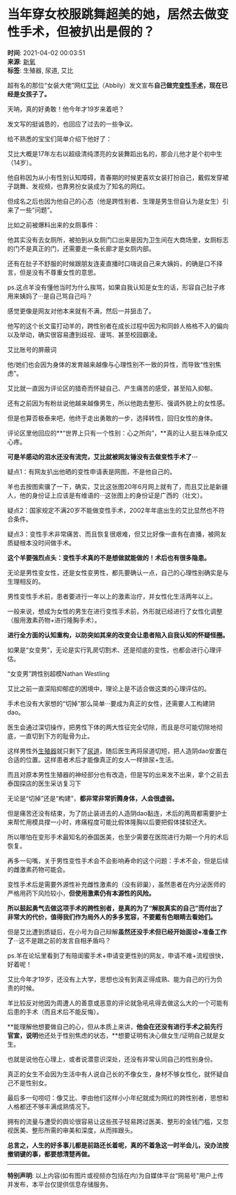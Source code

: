 # 当年穿女校服跳舞超美的她，居然去做变性手术，但被扒出是假的？

**时间**: 2021-04-02 00:03:51  
**来源**: [新氧](https://www.163.com/dy/media/T1478680684249.html)  
**标签**: 生殖器, 尿道, 艾比  

超有名的那位“女装大佬”网红[艾比](https://ent.163.com/keywords/8/7/827e6bd4/1.html)（Abbily）发文宣布**自己做完[变性](https://ent.163.com/keywords/5/d/53d86027/1.html)[手术](https://ent.163.com/keywords/6/4/624b672f/1.html)，现在已经是女孩子了。**

天呐，真的好勇敢！他今年才19岁来着吧？

发文写的挺诚恳的，也回应了过去的一些争议。

给不熟悉的宝宝们简单介绍下他好了：

艾比大概是17年左右以超级清纯漂亮的女装舞蹈出名的，那会儿他才是个初中生（14岁）。

他自称因为从小有性别认知障碍，青春期的时候更喜欢女装打扮自己，戴假发穿裙子跳舞、发视频，也靠男扮女装成为了知名的网红。

但成名之后也因为他自己的心态（他是跨性别者、生理是男生但自认为是女生）引来了一些“问题”。

比如之前被爆料出来的女厕事件：

他其实没有去女厕所，被拍到从女厕门口出来是因为卫生间在大商场里，女厕标志的门不是真正的门，还需要走一条长廊才是女厕内部。

还有在肚子不舒服的时候跟朋友连麦直播时口嗨说自己来大姨妈，的确是口不择言，但是没有不尊重女性的意思。

ps.这点羊没有懂他当时为什么挨骂，如果自我认知是女生的话，形容自己肚子疼用来姨妈了···是自己骂自己吗？

感觉更像是网友对他本来就有不满，然后一并狙击了。

他写的这个长文蛮打动羊的，跨性别者在成长过程中因为和同龄人格格不入的偏向以及举动，确实很容易遭到歧视、谩骂、甚至校园霸凌。

艾比账号的屏蔽词

他/她们也会因为身体的发育越来越像与心理性别不一致的异性，而导致“性别焦虑”。

艾比就一直因为评论区的猎奇而怀疑自己、产生痛苦的感受，甚至陷入抑郁。

还有之前因为有粉丝说他越来越像男生，所以他跑去整形、强调外貌上的女性感。

但是也算否极泰来吧，他终于走出勇敢的一步，选择转性，回归女性的身体。

评论区里他回应的**“世界上只有一个性别：心之所向”，**真的让人挺五味杂成又心疼。

**可是羊感动的泪水还没有流完，艾比就被网友锤没有去做变性手术了···**

疑点1：有网友扒出他晒的变性申请表是网图，不是他自己的。

羊也去按图索骥了一下，确实，艾比这张图20年6月网上就有了，而且艾比是新疆人，他的身份证上应该是有维语的···这张图上的身份证是广西的（壮文）。

疑点2：国家规定不满20岁不能做变性手术，2002年年底出生的艾比显然也不符合条件。

疑点3：变性手术非常痛苦、而且恢复很艰难，但艾比好像一直有在直播，被网友质疑根本没时间做手术。

**这个羊要强烈点头：变性手术真的不是想做就能做的！术后也有很多隐患。**

无论是男性变女性，还是女性变男性，都先要确认一点，自己的心理性别确实是与生理相反的。

男性变性手术前，患者要进行一年以上的激素治疗，并女性化生活两年以上。

一般来说，想成为女性的男生在进行变性手术前，外形就已经进行了女性化调整（服用激素药物+进行隆胸手术）。

**进行全方面的认知重构，以防突如其来的改变会让患者陷入自我认知的怀疑怪圈。**

如果是“女变男”，无论是实行乳房切割术、还是彻底的变性，也都会进行心理评估。

“女变男”跨性别超模Nathan Westling

艾比之前一直深陷抑郁症的困境中，理论上是不适合做这类的心理评估的。

手术也没有大家想的“切掉”那么简单···要成为真正的女性，还需要人工构建阴dao。

医生会通过深切操作，把男性下体的两大性征完全切除，而且是尽可能切除地彻底，一直切到下方的耻骨为止。

这样男性外[生殖器](https://ent.163.com/keywords/7/1/751f6b965668/1.html)就只剩下了[尿道](https://ent.163.com/keywords/5/3/5c3f9053/1.html)，随后医生再将尿道切短，把人造阴dao安置在合适的位置。这样患者术后才能像真正的女人一样排尿+生活。

而且对原本男性生殖器的神经部分也有改造，但是写的出来发不出来，拿个之前去泰国探店的医生采访复习下

无论是“切掉”还是“构建”，**都非常非常折腾身体，人会很虚弱。**

但是痛苦还没有结束，为了防止装进去的人造阴dao黏连，术后的两周都需要护士来帮忙用模具撑一小时，疼痛程度可能比假体隆胸以后要把假体揉软还大。

所以哪怕在变形手术最知名的泰国医美，也至少需要在医院进行为期一个月的术后恢复。

再多一句嘴，关于男性变性手术会不会影响寿命的这个问题：手术不会，但是后续的雌激素药物可能会。

变性手术后是需要外源性补充雌性激素的（没有卵巢），虽然患者在内分泌医师的严格用药下风险较小，**但使用激素仍有本源性的风险。**

**所以鼓起勇气去做这项手术的跨性别者，是真的为了“解脱真实的自己”而付出了非常大的代价，值得我们作为局外人的多多宽容，不要戴有色眼睛去看她们。**

但是艾比遭到质疑后，在小号为自己辩解**虽然还没手术但已经开始面诊+准备工作了**···这不是跟之前的发言自相矛盾吗？

ps.羊在论坛里看到了有陪闺蜜手术+申请变更性别的网友，申请不难+流程很快，好着呢！

艾比今年才19岁，还没有上大学，思想也没有到真正得成熟、能为自己的行为负责的时候。

羊比较反对他因为周遭人的善意或恶意的评论就急吼吼得去做这么大的一个可能有后患的手术（而且术后不能反悔）。

**能理解他想要做自己的心，但从本质上来讲，**他会在还没有进行手术之前先行官宣，说明**他还处于性别焦虑的状态，**想要证明有决心做女生/证明自己就是女生。

也就是说他在心理上，或者说潜意识深处，还没有非常认同自己的性别身份。

真正的女生不会因为生活中有人说自己长的不像女生，身材不够女性化，就怀疑自己不是性别女。

最后多一句唠叨：像艾比、李由他们这样小小年纪就成为网红的跨性别者，思想和人格都还不够丰满成熟情况下。

拥有的流量与遭受的舆论很容易让这些孩子轻易跨过医美、整形的金钱门槛，又忽视医美、整形所需的审美和深度，从而摔跟头。

**总言之，人生的好多事儿都是前路还长着呢，真的不着急这一时半会儿，没办法按撤销键的事，都要想清楚再做。**

---

**特别声明**: 以上内容(如有图片或视频亦包括在内)为自媒体平台“网易号”用户上传并发布，本平台仅提供信息存储服务。
